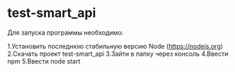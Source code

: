 # test-smart_api

Для запуска программы необходимо:

1.Установить последнюю стабильную версию Node (https://nodejs.org)
2.Скачать проект test-smart_api
3.Зайти в папку через консоль
4.Ввести npm
5.Ввести node start
